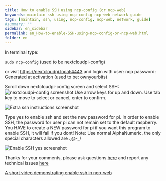 ```yaml
---
title: How to enable SSH using ncp-config (or ncp-web)
keywords: maintain ssh using ncp-config ncp-web network guide
tags: [maintain, ssh, using, ncp-config, ncp-web, network, guide]
#summary: ""
sidebar: en_sidebar
permalink: en_How-to-enable-SSH-using-ncp-config-or-ncp-web.html
folder: en
---
```


In terminal type:

`sudo ncp-config` (used to be nextcloudpi-config)

or visit https://nextcloudpi.local:4443
and login with
user: ncp
password: Generated at activation (used to be: ownyourbits)

Scroll down nextcloudpi-config screen and select SSH:
![nextcloudpi-config screenshot](https://user-images.githubusercontent.com/8775469/34931799-c403a9bc-f9d0-11e7-9eaf-30864cdf657c.png)
Use arrow keys for up and down. Use tab key to move to select or cancel, enter to confirm.

![Extra ssh instructions screenshot](https://user-images.githubusercontent.com/8775469/34931804-c831be48-f9d0-11e7-9809-87d557677733.png)

Type yes to enable ssh and set the new password for pi.
In order to enable SSH, the password for user pi can not remain set to the default raspberry.
You HAVE to create a NEW password for pi if you want this program to enable SSH, it
will fail if you dont!
Note: Use normal AlphaNumeric, the only special characters allowed are .,@-_/

![Enable SSH yes screenshot](https://user-images.githubusercontent.com/8775469/34931808-cb1eaf30-f9d0-11e7-9494-0d51bfdc3a16.png)

Thanks for your comments, please ask questions [here](https://help.nextcloud.com/c/support/appliances-docker-snappy-vm) and report any technical issues [here](https://github.com/nextcloud/nextcloudpi/issues/356)

[A short video demonstrating enable ssh in ncp-web](https://youtu.be/mjt9wTef5AA)
